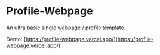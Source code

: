 # Profile-Webpage
 An ultra basic single webpage / profile template.

 Demo: [https://profile-webpage.vercel.app/](https://profile-webpage.vercel.app/)
